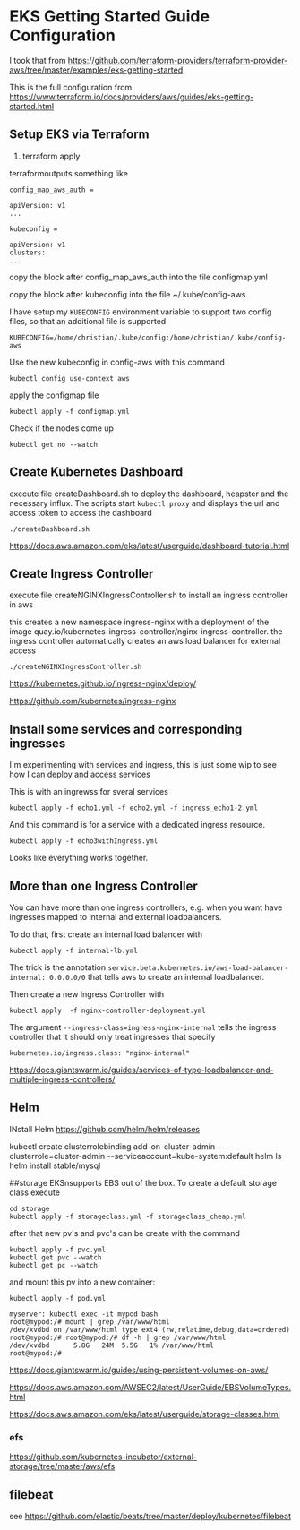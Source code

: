 # EKS Getting Started Guide Configuration

I took  that from  https://github.com/terraform-providers/terraform-provider-aws/tree/master/examples/eks-getting-started

This is the full configuration from https://www.terraform.io/docs/providers/aws/guides/eks-getting-started.html



## Setup EKS via Terraform
1. terraform apply

terraformoutputs something like

```
config_map_aws_auth = 

apiVersion: v1
... 

kubeconfig = 

apiVersion: v1
clusters:
... 
```




copy the block after config_map_aws_auth into the file configmap.yml 

copy the block after kubeconfig into the file ~/.kube/config-aws 


I have setup my ```KUBECONFIG``` environment variable to support two config files, so that an additional file is supported

```KUBECONFIG=/home/christian/.kube/config:/home/christian/.kube/config-aws```


Use the new kubeconfig in config-aws with this command

```
kubectl config use-context aws
```

apply the configmap file
 
```
kubectl apply -f configmap.yml 
```

Check if the nodes come up 
```
kubectl get no --watch
```


## Create Kubernetes Dashboard


execute file createDashboard.sh to deploy the dashboard, heapster and the necessary influx.
The scripts start ```kubectl proxy``` and displays the url and access token to access the dashboard

```
./createDashboard.sh
```


https://docs.aws.amazon.com/eks/latest/userguide/dashboard-tutorial.html


## Create Ingress Controller


execute file createNGINXIngressController.sh to install an ingress controller in aws

this creates a new namespace ingress-nginx with a deployment of the image quay.io/kubernetes-ingress-controller/nginx-ingress-controller. the ingress controller automatically creates an aws load balancer for external access

```
./createNGINXIngressController.sh
```

https://kubernetes.github.io/ingress-nginx/deploy/

https://github.com/kubernetes/ingress-nginx


## Install some services and corresponding ingresses

I`m experimenting with services and ingress, this is just some wip to see how I can deploy and access services

This is with an ingrewss for sveral services

```
kubectl apply -f echo1.yml -f echo2.yml -f ingress_echo1-2.yml 
```

And this command is for a service with a dedicated ingress resource.

```
kubectl apply -f echo3withIngress.yml 
```

Looks like everything works together.

## More than one Ingress Controller

You can have more than one ingress controllers, e.g. when you want have ingresses mapped to internal and external loadbalancers.

To do that, first create an internal load balancer with

```
kubectl apply -f internal-lb.yml
```

The trick is the annotation ``` service.beta.kubernetes.io/aws-load-balancer-internal: 0.0.0.0/0 ``` that tells aws to create an internal loadbalancer.

Then create a new Ingress Controller with
```
kubectl apply  -f nginx-controller-deployment.yml
```

The argument ``` --ingress-class=ingress-nginx-internal ``` tells the ingress controller that it should only treat ingresses that specify

``` kubernetes.io/ingress.class: "nginx-internal" ```

https://docs.giantswarm.io/guides/services-of-type-loadbalancer-and-multiple-ingress-controllers/


## Helm

INstall Helm
https://github.com/helm/helm/releases

kubectl create clusterrolebinding add-on-cluster-admin --clusterrole=cluster-admin --serviceaccount=kube-system:default
helm ls
helm install stable/mysql

##storage
EKSnsupports EBS out of the box. To create a default storage class execute

```
cd storage
kubectl apply -f storageclass.yml -f storageclass_cheap.yml
```

after that new pv's and pvc's can be create with the command
```
kubectl apply -f pvc.yml 
kubectl get pvc --watch
kubectl get pc --watch

```

and mount this pv into a new container:

```
kubectl apply -f pod.yml 
```

```
myserver: kubectl exec -it mypod bash
root@mypod:/# mount | grep /var/www/html
/dev/xvdbd on /var/www/html type ext4 (rw,relatime,debug,data=ordered)
root@mypod:/# root@mypod:/# df -h | grep /var/www/html
/dev/xvdbd      5.8G   24M  5.5G   1% /var/www/html
root@mypod:/# 

```

https://docs.giantswarm.io/guides/using-persistent-volumes-on-aws/


https://docs.aws.amazon.com/AWSEC2/latest/UserGuide/EBSVolumeTypes.html

https://docs.aws.amazon.com/eks/latest/userguide/storage-classes.html



### efs

https://github.com/kubernetes-incubator/external-storage/tree/master/aws/efs

## filebeat
see https://github.com/elastic/beats/tree/master/deploy/kubernetes/filebeat



